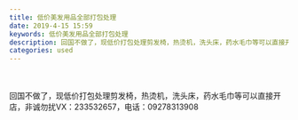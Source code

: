 ```yaml
---
title: 低价美发用品全部打包处理
date: 2019-4-15 15:59
keywords: 低价美发用品全部打包处理
description: 回国不做了，现低价打包处理剪发椅，热烫机，洗头床，药水毛巾等可以直接开店，非诚勿扰VX：233532657，电话：09278313908
categories: used
---
```

<td class="t_f" id="postmessage_3505705">

<br/>
<br/>
回国不做了，现低价打包处理剪发椅，热烫机，洗头床，药水毛巾等可以直接开店，非诚勿扰VX：233532657，电话：09278313908<br/>
<img alt="" border="0" class="zoom" data-cf-modified-7114410f1624928365260d8e-="" file="http://www.flw.ph/data/appbyme/upload/image/201904/15/r5ayntcM9cG8.jpg" id="aimg_v4zHw" lazyloadthumb="1" onclick="" onmouseover="" src="http://www.flw.ph/data/appbyme/upload/image/201904/15/r5ayntcM9cG8.jpg"/><br/>
<br/>
<img alt="" border="0" class="zoom" data-cf-modified-7114410f1624928365260d8e-="" file="http://www.flw.ph/data/appbyme/upload/image/201904/15/LcA7wOTtUjKm.jpg" id="aimg_FCVt1" lazyloadthumb="1" onclick="" onmouseover="" src="http://www.flw.ph/data/appbyme/upload/image/201904/15/LcA7wOTtUjKm.jpg"/><br/>
<br/>
<img alt="" border="0" class="zoom" data-cf-modified-7114410f1624928365260d8e-="" file="http://www.flw.ph/data/appbyme/upload/image/201904/15/V34lAe03K8eu.jpg" id="aimg_vIjOo" lazyloadthumb="1" onclick="" onmouseover="" src="http://www.flw.ph/data/appbyme/upload/image/201904/15/V34lAe03K8eu.jpg"/><br/>
<br/>
<img alt="" border="0" class="zoom" data-cf-modified-7114410f1624928365260d8e-="" file="http://www.flw.ph/data/appbyme/upload/image/201904/15/00ZGzg7lpjw5.jpg" id="aimg_vshJM" lazyloadthumb="1" onclick="" onmouseover="" src="http://www.flw.ph/data/appbyme/upload/image/201904/15/00ZGzg7lpjw5.jpg"/><br/>
<br/>
</td>
